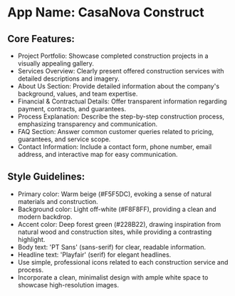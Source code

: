 # **App Name**: CasaNova Construct

## Core Features:

- Project Portfolio: Showcase completed construction projects in a visually appealing gallery.
- Services Overview: Clearly present offered construction services with detailed descriptions and imagery.
- About Us Section: Provide detailed information about the company's background, values, and team expertise.
- Financial & Contractual Details: Offer transparent information regarding payment, contracts, and guarantees.
- Process Explanation: Describe the step-by-step construction process, emphasizing transparency and communication.
- FAQ Section: Answer common customer queries related to pricing, guarantees, and service scope.
- Contact Information: Include a contact form, phone number, email address, and interactive map for easy communication.

## Style Guidelines:

- Primary color: Warm beige (#F5F5DC), evoking a sense of natural materials and construction.
- Background color: Light off-white (#F8F8FF), providing a clean and modern backdrop.
- Accent color: Deep forest green (#228B22), drawing inspiration from natural wood and construction sites, while providing a contrasting highlight.
- Body text: 'PT Sans' (sans-serif) for clear, readable information.
- Headline text: 'Playfair' (serif) for elegant headlines.
- Use simple, professional icons related to each construction service and process.
- Incorporate a clean, minimalist design with ample white space to showcase high-resolution images.